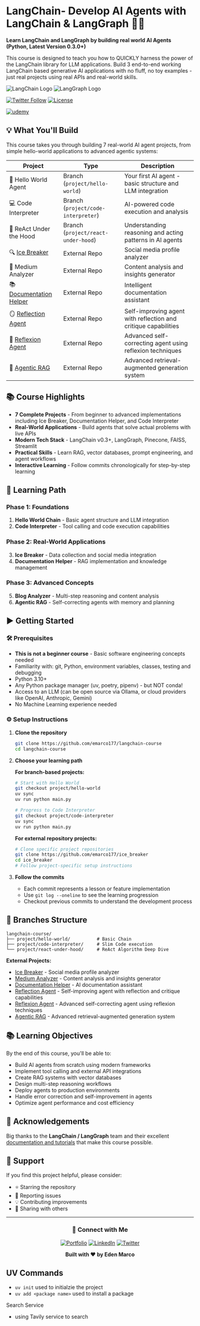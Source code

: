 # LangChain- Develop AI Agents with LangChain & LangGraph 🦜🔗

**Learn LangChain and LangGraph by building real world AI Agents (Python, Latest Version 0.3.0+)**

This course is designed to teach you how to QUICKLY harness the power of the LangChain library for LLM applications. Build 3 end-to-end working LangChain based generative AI applications with no fluff, no toy examples - just real projects using real APIs and real-world skills.

![LangChain Logo](/static/LangChain-logo.svg)
![LangGraph Logo](/static/LangGraph%20wordmark%20-%20dark.svg)

[![Twitter Follow](https://img.shields.io/twitter/follow/EdenMarco177?style=social)](https://twitter.com/EdenMarco177)
[![License](https://img.shields.io/badge/License-Apache%202.0-blue.svg)](LICENSE)

[![udemy](https://img.shields.io/badge/LangChain%20Udemy%20Course%20Coupon%20%2412.99-brightgreen)](https://www.udemy.com/course/langchain/?couponCode=AUGUST-2025)

## 💡 What You'll Build

This course takes you through building 7 real-world AI agent projects, from simple hello-world applications to advanced agentic systems:

| Project                                                                                            | Type                                | Description                                                    |
| -------------------------------------------------------------------------------------------------- | ----------------------------------- | -------------------------------------------------------------- |
| 👋 Hello World Agent                                                                               | Branch (`project/hello-world`)      | Your first AI agent - basic structure and LLM integration      |
| 💻 Code Interpreter                                                                                | Branch (`project/code-interpreter`) | AI-powered code execution and analysis                         |
| 🧠 ReAct Under the Hood                                                                            | Branch (`project/react-under-hood`) | Understanding reasoning and acting patterns in AI agents       |
| 🔍 [Ice Breaker](https://github.com/emarco177/IceBreaker)                                          | External Repo                       | Social media profile analyzer                                  |
| 📝 Medium Analyzer                                                                                 | External Repo                       | Content analysis and insights generator                        |
| 📚 [Documentation Helper](https://github.com/emarco177/documentation-helper)                       | External Repo                       | Intelligent documentation assistant                            |
| 🪞 [Reflection Agent](https://github.com/emarco177/langgraph-course/tree/project/reflection-agent) | External Repo                       | Self-improving agent with reflection and critique capabilities |
| 🔄 [Reflexion Agent](https://github.com/emarco177/langgraph-course/tree/project/reflexion-agent)   | External Repo                       | Advanced self-correcting agent using reflexion techniques      |
| 🤖 [Agentic RAG](https://github.com/emarco177/langgraph-course/tree/project/agentic-rag)           | External Repo                       | Advanced retrieval-augmented generation system                 |

## 📚 Course Highlights

- **7 Complete Projects** - From beginner to advanced implementations including Ice Breaker, Documentation Helper, and Code Interpreter
- **Real-World Applications** - Build agents that solve actual problems with live APIs
- **Modern Tech Stack** - LangChain v0.3+, LangGraph, Pinecone, FAISS, Streamlit
- **Practical Skills** - Learn RAG, vector databases, prompt engineering, and agent workflows
- **Interactive Learning** - Follow commits chronologically for step-by-step learning

## 🤔 Learning Path

### Phase 1: Foundations

1. **Hello World Chain** - Basic agent structure and LLM integration
2. **Code Interpreter** - Tool calling and code execution capabilities

### Phase 2: Real-World Applications

3. **Ice Breaker** - Data collection and social media integration
4. **Documentation Helper** - RAG implementation and knowledge management

### Phase 3: Advanced Concepts

5. **Blog Analyzer** - Multi-step reasoning and content analysis
6. **Agentic RAG** - Self-correcting agents with memory and planning

## ▶️ Getting Started

### 🛠️ Prerequisites

- **This is not a beginner course** - Basic software engineering concepts needed
- Familiarity with: git, Python, environment variables, classes, testing and debugging
- Python 3.10+
- Any Python package manager (uv, poetry, pipenv) - but NOT conda!
- Access to an LLM (can be open source via Ollama, or cloud providers like OpenAI, Anthropic, Gemini)
- No Machine Learning experience needed

### ⚙️ Setup Instructions

1. **Clone the repository**
   ```bash
   git clone https://github.com/emarco177/langchain-course
   cd langchain-course
   ```
2. **Choose your learning path**

   **For branch-based projects:**

   ```bash
   # Start with Hello World
   git checkout project/hello-world
   uv sync
   uv run python main.py

   # Progress to Code Interpreter
   git checkout project/code-interpreter
   uv sync
   uv run python main.py
   ```

   **For external repository projects:**

   ```bash
   # Clone specific project repositories
   git clone https://github.com/emarco177/ice_breaker
   cd ice_breaker
   # Follow project-specific setup instructions
   ```

3. **Follow the commits**
   - Each commit represents a lesson or feature implementation
   - Use `git log --oneline` to see the learning progression
   - Checkout previous commits to understand the development process

## 📁 Branches Structure

```
langchain-course/
├── project/hello-world/          # Basic Chain
├── project/code-interpreter/     # Slim Code execution
└── project/react-under-hood/     # ReAct Algorithm Deep Dive
```

**External Projects:**

- [Ice Breaker](https://github.com/emarco177/ice_breaker) - Social media profile analyzer
- [Medium Analyzer](https://github.com/emarco177/blog-analyzer) - Content analysis and insights generator
- [Documentation Helper](https://github.com/emarco177/documentation-helper) - AI documentation assistant
- [Reflection Agent](https://github.com/emarco177/langgraph-course/tree/project/reflection-agent) - Self-improving agent with reflection and critique capabilities
- [Reflexion Agent](https://github.com/emarco177/langgraph-course/tree/project/reflexion-agent) - Advanced self-correcting agent using reflexion techniques
- [Agentic RAG](https://github.com/emarco177/langgraph-course/tree/project/agentic-rag) - Advanced retrieval-augmented generation system

## 📚 Learning Objectives

By the end of this course, you'll be able to:

- Build AI agents from scratch using modern frameworks
- Implement tool calling and external API integrations
- Create RAG systems with vector databases
- Design multi-step reasoning workflows
- Deploy agents to production environments
- Handle error correction and self-improvement in agents
- Optimize agent performance and cost efficiency

## 🙏 Acknowledgements

Big thanks to the **LangChain / LangGraph** team and their excellent [documentation and tutorials](https://langchain-ai.github.io/langgraph/tutorials/introduction/) that make this course possible.

## 🌟 Support

If you find this project helpful, please consider:

- ⭐ Starring the repository
- 🐛 Reporting issues
- 💡 Contributing improvements
- 📢 Sharing with others

---

<div align="center">

### 🔗 Connect with Me

[![Portfolio](https://img.shields.io/badge/Portfolio-000?style=for-the-badge&logo=ko-fi&logoColor=white)](https://www.udemy.com/course/langchain/?referralCode=D981B8213164A3EA91AC)
[![LinkedIn](https://img.shields.io/badge/LinkedIn-0A66C2?style=for-the-badge&logo=linkedin&logoColor=white)](https://www.linkedin.com/in/eden-marco/)
[![Twitter](https://img.shields.io/badge/Twitter-1DA1F2?style=for-the-badge&logo=twitter&logoColor=white)](https://twitter.com/EdenEmarco177)

**Built with ❤️ by Eden Marco**

</div>

## UV Commands

- `uv init` used to initialzie the project
- `uv add <package name>` used to install a package

Search Service

- using Tavily service to search
